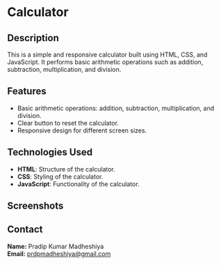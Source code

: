 # Calculator

## Description

This is a simple and responsive calculator built using HTML, CSS, and JavaScript. It performs basic arithmetic operations such as addition, subtraction, multiplication, and division.

## Features

- Basic arithmetic operations: addition, subtraction, multiplication, and division.
- Clear button to reset the calculator.
- Responsive design for different screen sizes.

## Technologies Used

- **HTML**: Structure of the calculator.
- **CSS**: Styling of the calculator.
- **JavaScript**: Functionality of the calculator.

## Screenshots


## Contact
**Name:** Pradip Kumar Madheshiya <br>
**Email:** prdpmadheshiya@gmail.com
